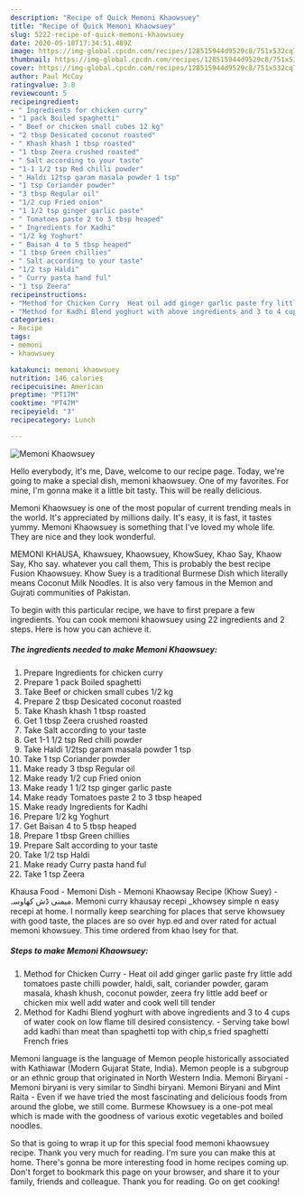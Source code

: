 ```yaml
---
description: "Recipe of Quick Memoni Khaowsuey"
title: "Recipe of Quick Memoni Khaowsuey"
slug: 5222-recipe-of-quick-memoni-khaowsuey
date: 2020-05-18T17:34:51.489Z
image: https://img-global.cpcdn.com/recipes/128515944d9529c8/751x532cq70/memoni-khaowsuey-recipe-main-photo.jpg
thumbnail: https://img-global.cpcdn.com/recipes/128515944d9529c8/751x532cq70/memoni-khaowsuey-recipe-main-photo.jpg
cover: https://img-global.cpcdn.com/recipes/128515944d9529c8/751x532cq70/memoni-khaowsuey-recipe-main-photo.jpg
author: Paul McCoy
ratingvalue: 3.8
reviewcount: 5
recipeingredient:
- " Ingredients for chicken curry"
- "1 pack Boiled spaghetti"
- " Beef or chicken small cubes 12 kg"
- "2 tbsp Desicated coconut roasted"
- " Khash khash 1 tbsp roasted"
- "1 tbsp Zeera crushed roasted"
- " Salt according to your taste"
- "1-1 1/2 tsp Red chilli powder"
- " Haldi 12tsp garam masala powder 1 tsp"
- "1 tsp Coriander powder"
- "3 tbsp Regular oil"
- "1/2 cup Fried onion"
- "1 1/2 tsp ginger garlic paste"
- " Tomatoes paste 2 to 3 tbsp heaped"
- " Ingredients for Kadhi"
- "1/2 kg Yoghurt"
- " Baisan 4 to 5 tbsp heaped"
- "1 tbsp Green chillies"
- " Salt according to your taste"
- "1/2 tsp Haldi"
- " Curry pasta hand ful"
- "1 tsp Zeera"
recipeinstructions:
- "Method for Chicken Curry  Heat oil add ginger garlic paste fry little add tomatoes paste chilli powder, haldi, salt, coriander powder, garam masala, khash khush, coconut powder, zeera fry little add beef or chicken mix well add water and cook well till tender"
- "Method for Kadhi Blend yoghurt with above ingredients and 3 to 4 cups of water cook on low flame till desired consistency. Serving take bowl add kadhi than meat than spaghetti top with chip,s fried spaghetti French fries"
categories:
- Recipe
tags:
- memoni
- khaowsuey

katakunci: memoni khaowsuey 
nutrition: 146 calories
recipecuisine: American
preptime: "PT17M"
cooktime: "PT47M"
recipeyield: "3"
recipecategory: Lunch

---
```



![Memoni Khaowsuey](https://img-global.cpcdn.com/recipes/128515944d9529c8/751x532cq70/memoni-khaowsuey-recipe-main-photo.jpg)

Hello everybody, it's me, Dave, welcome to our recipe page. Today, we're going to make a special dish, memoni khaowsuey. One of my favorites. For mine, I'm gonna make it a little bit tasty. This will be really delicious.

Memoni Khaowsuey is one of the most popular of current trending meals in the world. It's appreciated by millions daily. It's easy, it is fast, it tastes yummy. Memoni Khaowsuey is something that I've loved my whole life. They are nice and they look wonderful.

MEMONI KHAUSA, Khawsuey, Khaowsuey, KhowSuey, Khao Say, Khaow Say, Kho say. whatever you call them, This is probably the best recipe Fusion Khaowsuey. Khow Suey is a traditional Burmese Dish which literally means Coconut Milk Noodles. It is also very famous in the Memon and Gujrati communities of Pakistan.


To begin with this particular recipe, we have to first prepare a few ingredients. You can cook memoni khaowsuey using 22 ingredients and 2 steps. Here is how you can achieve it.

<!--inarticleads1-->

##### The ingredients needed to make Memoni Khaowsuey:

1. Prepare  Ingredients for chicken curry
1. Prepare 1 pack Boiled spaghetti
1. Take  Beef or chicken small cubes 1/2 kg
1. Prepare 2 tbsp Desicated coconut roasted
1. Take  Khash khash 1 tbsp roasted
1. Get 1 tbsp Zeera crushed roasted
1. Take  Salt according to your taste
1. Get 1-1 1/2 tsp Red chilli powder
1. Take  Haldi 1/2tsp garam masala powder 1 tsp
1. Take 1 tsp Coriander powder
1. Make ready 3 tbsp Regular oil
1. Make ready 1/2 cup Fried onion
1. Make ready 1 1/2 tsp ginger garlic paste
1. Make ready  Tomatoes paste 2 to 3 tbsp heaped
1. Make ready  Ingredients for Kadhi
1. Prepare 1/2 kg Yoghurt
1. Get  Baisan 4 to 5 tbsp heaped
1. Prepare 1 tbsp Green chillies
1. Prepare  Salt according to your taste
1. Take 1/2 tsp Haldi
1. Make ready  Curry pasta hand ful
1. Take 1 tsp Zeera


Khausa Food - Memoni Dish - Memoni Khaowsay Recipe (Khow Suey) - میمنی ڈش کھاوسہ. Memoni curry khausay recepi _khowsey simple n easy recepi at home. I normally keep searching for places that serve khowsuey with good taste, the places are so over hyp.ed and over rated for actual memoni khowsuey. This time ordered from khao Isey for that. 

<!--inarticleads2-->

##### Steps to make Memoni Khaowsuey:

1. Method for Chicken Curry  - Heat oil add ginger garlic paste fry little add tomatoes paste chilli powder, haldi, salt, coriander powder, garam masala, khash khush, coconut powder, zeera fry little add beef or chicken mix well add water and cook well till tender
1. Method for Kadhi Blend yoghurt with above ingredients and 3 to 4 cups of water cook on low flame till desired consistency. - Serving take bowl add kadhi than meat than spaghetti top with chip,s fried spaghetti French fries


Memoni language is the language of Memon people historically associated with Kathiawar (Modern Gujarat State, India). Memon people is a subgroup or an ethnic group that originated in North Western India. Memoni Biryani - Memoni biryani is very similar to Sindhi biryani. Memoni Biryani and Mint Raita - Even if we have tried the most fascinating and delicious foods from around the globe, we still come. Burmese Khowsuey is a one-pot meal which is made with the goodness of various exotic vegetables and boiled noodles. 

So that is going to wrap it up for this special food memoni khaowsuey recipe. Thank you very much for reading. I'm sure you can make this at home. There's gonna be more interesting food in home recipes coming up. Don't forget to bookmark this page on your browser, and share it to your family, friends and colleague. Thank you for reading. Go on get cooking!
